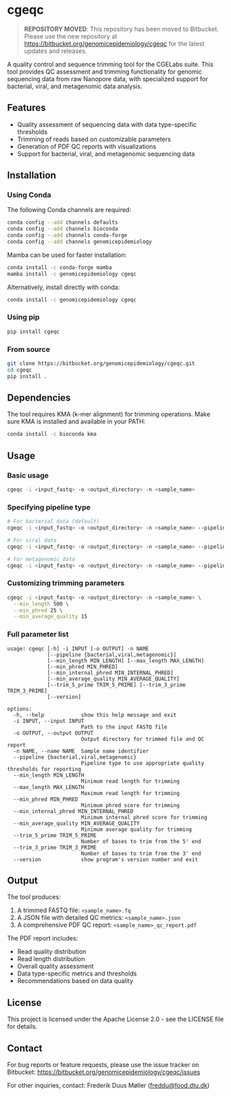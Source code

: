 # cgeqc

> **REPOSITORY MOVED**: This repository has been moved to Bitbucket. Please use the new repository at https://bitbucket.org/genomicepidemiology/cgeqc for the latest updates and releases.

A quality control and sequence trimming tool for the CGELabs suite. 
This tool provides QC assessment and trimming functionality for genomic sequencing data from raw Nanopore data, 
with specialized support for bacterial, viral, and metagenomic data analysis.

## Features

- Quality assessment of sequencing data with data type-specific thresholds
- Trimming of reads based on customizable parameters
- Generation of PDF QC reports with visualizations
- Support for bacterial, viral, and metagenomic sequencing data

## Installation

### Using Conda

The following Conda channels are required:

```bash
conda config --add channels defaults
conda config --add channels bioconda
conda config --add channels conda-forge
conda config --add channels genomicepidemiology
```

Mamba can be used for faster installation:

```bash
conda install -c conda-forge mamba
mamba install -c genomicepidemiology cgeqc
```

Alternatively, install directly with conda:

```bash
conda install -c genomicepidemiology cgeqc
```

### Using pip

```bash
pip install cgeqc
```

### From source

```bash
git clone https://bitbucket.org/genomicepidemiology/cgeqc.git
cd cgeqc
pip install .
```

## Dependencies

The tool requires KMA (k-mer alignment) for trimming operations. Make sure KMA is installed and available in your PATH:

```bash
conda install -c bioconda kma
```

## Usage

### Basic usage

```bash
cgeqc -i <input_fastq> -o <output_directory> -n <sample_name>
```

### Specifying pipeline type

```bash
# For bacterial data (default)
cgeqc -i <input_fastq> -o <output_directory> -n <sample_name> --pipeline bacterial

# For viral data
cgeqc -i <input_fastq> -o <output_directory> -n <sample_name> --pipeline viral

# For metagenomic data
cgeqc -i <input_fastq> -o <output_directory> -n <sample_name> --pipeline metagenomic
```

### Customizing trimming parameters

```bash
cgeqc -i <input_fastq> -o <output_directory> -n <sample_name> \
  --min_length 500 \
  --min_phred 25 \
  --min_average_quality 15
```

### Full parameter list

```
usage: cgeqc [-h] -i INPUT [-o OUTPUT] -n NAME
             [--pipeline {bacterial,viral,metagenomic}]
             [--min_length MIN_LENGTH] [--max_length MAX_LENGTH]
             [--min_phred MIN_PHRED]
             [--min_internal_phred MIN_INTERNAL_PHRED]
             [--min_average_quality MIN_AVERAGE_QUALITY]
             [--trim_5_prime TRIM_5_PRIME] [--trim_3_prime TRIM_3_PRIME]
             [--version]

options:
  -h, --help            show this help message and exit
  -i INPUT, --input INPUT
                        Path to the input FASTQ file
  -o OUTPUT, --output OUTPUT
                        Output directory for trimmed file and QC report
  -n NAME, --name NAME  Sample name identifier
  --pipeline {bacterial,viral,metagenomic}
                        Pipeline type to use appropriate quality thresholds for reporting
  --min_length MIN_LENGTH
                        Minimum read length for trimming
  --max_length MAX_LENGTH
                        Maximum read length for trimming
  --min_phred MIN_PHRED
                        Minimum phred score for trimming
  --min_internal_phred MIN_INTERNAL_PHRED
                        Minimum internal phred score for trimming
  --min_average_quality MIN_AVERAGE_QUALITY
                        Minimum average quality for trimming
  --trim_5_prime TRIM_5_PRIME
                        Number of bases to trim from the 5' end
  --trim_3_prime TRIM_3_PRIME
                        Number of bases to trim from the 3' end
  --version             show program's version number and exit
```

## Output

The tool produces:

1. A trimmed FASTQ file: `<sample_name>.fq`
2. A JSON file with detailed QC metrics: `<sample_name>.json`
3. A comprehensive PDF QC report: `<sample_name>_qc_report.pdf`

The PDF report includes:
- Read quality distribution
- Read length distribution
- Overall quality assessment
- Data type-specific metrics and thresholds
- Recommendations based on data quality

## License

This project is licensed under the Apache License 2.0 - see the LICENSE file for details.


## Contact

For bug reports or feature requests, please use the issue tracker on Bitbucket:
https://bitbucket.org/genomicepidemiology/cgeqc/issues

For other inquiries, contact:
Frederik Duus Møller (freddu@food.dtu.dk)